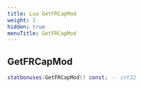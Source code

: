 ```yaml
---
title: Lua GetFRCapMod
weight: 1
hidden: true
menuTitle: GetFRCapMod
---
```

## GetFRCapMod
```lua
statbonuses:GetFRCapMod() const; -- int32
```